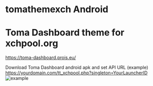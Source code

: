 # tomathemexch Android
# Toma Dashboard theme for xchpool.org
https://toma-dashboard.prois.eu/

Download Toma Dashboard android apk and set API URL (example) https://yourdomain.com/tt_xchpool.php?singleton=YourLauncherID
![example](https://github.com/fabitom/tomathemexch/edit/main/sample.jpg?raw=true)
